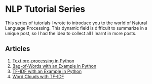 # NLP Tutorial Series

This series of tutorials I wrote to introduce you to the world of Natural Language Processing. This dynamic field is difficult to summarize in a unique post, so I had the idea to collect all I learnt in more posts.

## Articles

1. [Text pre-processing in Python](https://www.analyticsvidhya.com/blog/2021/08/a-friendly-guide-to-nlp-text-pre-processing-with-python-example/)
2. [Bag-of-Words with an Example in Python](https://www.analyticsvidhya.com/blog/2021/08/a-friendly-guide-to-nlp-bag-of-words-with-python-example/)
3. [TF-IDF with an Example in Python](https://betterprogramming.pub/a-friendly-guide-to-nlp-tf-idf-with-python-example-5fcb26286a33?sk=c204d0a817f8b5cd52f0e3d4ab8d688e)
4. [Word Clouds with TF-IDF](https://pub.towardsai.net/natural-language-processing-c12b0d525f99?sk=0a8af394df58b88a6d6f0b82143878a0)

